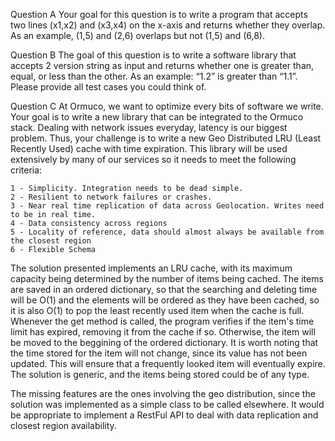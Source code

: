 Question A
Your goal for this question is to write a program that accepts two lines (x1,x2) and (x3,x4) on the x-axis and returns whether they overlap. As an example, (1,5) and (2,6) overlaps but not (1,5) and (6,8).
 
Question B
The goal of this question is to write a software library that accepts 2 version string as input and returns whether one is greater than, equal, or less than the other. As an example: “1.2” is greater than “1.1”. Please provide all test cases you could think of.

Question C
At Ormuco, we want to optimize every bits of software we write. Your goal is to write a new library that can be integrated to the Ormuco stack. Dealing with network issues everyday, latency is our biggest problem. Thus, your challenge is to write a new Geo Distributed LRU (Least Recently Used) cache with time expiration. This library will be used extensively by many of our services so it needs to meet the following criteria:
 
    1 - Simplicity. Integration needs to be dead simple.
    2 - Resilient to network failures or crashes.
    3 - Near real time replication of data across Geolocation. Writes need to be in real time.
    4 - Data consistency across regions
    5 - Locality of reference, data should almost always be available from the closest region
    6 - Flexible Schema

The solution presented implements an LRU cache, with its maximum capacity being determined by the number of items being cached. The items are saved in an ordered dictionary, so that the searching and deleting time will be O(1) and the elements will be ordered as they have been cached, so it is also O(1) to pop the least recently used item when the cache is full.
Whenever the get method is called, the program verifies if the item's time limit has expired, removing it from the cache if so. Otherwise, the item will be moved to the beggining of the ordered dictionary. It is worth noting that the time stored for the item will not change, since its value has not been updated. This will ensure that a frequently looked item will eventually expire.
The solution is generic, and the items being stored could be of any type.

The missing features are the ones involving the geo distribution, since the solution was implemented as a simple class to be called elsewhere. It would be appropriate to implement a RestFul API to deal with data replication and closest region availability.